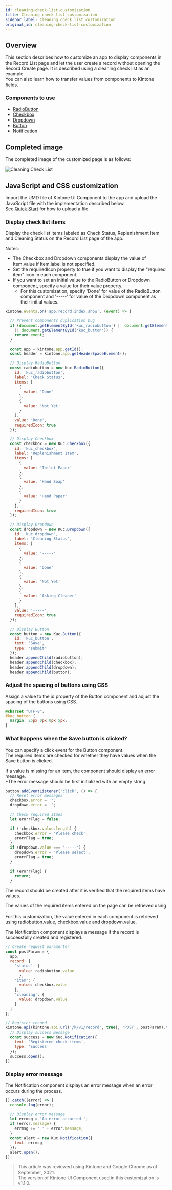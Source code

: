 ```yaml
---
id: cleaning-check-list-customization
title: Cleaning check list customization
sidebar_label: Cleaning check list customization
original_id: cleaning-check-list-customization
---
```


## Overview

This section describes how to customize an app to display components in the Record List page and let the user create a record without opening the Record Create page. It is described using a cleaning check list as an example.<br/>
You can also learn how to transfer values from components to Kintone fields.


### Components to use
- [RadioButton](../components/desktop/radio-button.md)
- [Checkbox](../components/desktop/checkbox.md)
- [Dropdown](../components/desktop/dropdown.md)
- [Button](../components/desktop/button.md)
- [Notification](../components/desktop/notification.md)

## Completed image

The completed image of the customized page is as follows:

![Cleaning Check List](../../../docs/assets/cleaning_check_list.png)

## JavaScript and CSS customization

Import the UMD file of Kintone UI Component to the app and upload the JavaScript file with the implementation described below.<br/>
See [Quick Start](../getting-started/quick-start.md) for how to upload a file.

### Display check list items

Display the check list items labeled as Check Status, Replenishment Item and Cleaning Status on the Record List page of the app.<br/>

Notes:
- The Checkbox and Dropdown components display the value of Item.value if Item.label is not specified.
- Set the requiredIcon property to true if you want to display the "required item" icon in each component.
- If you want to set an initial value to the RadioButton or Dropdown component, specify a value for their value property.
  - For this customization, specify 'Done' for value of the RadioButton component and '-----' for value of the Dropdown component as their initial values.

```javascript
kintone.events.on('app.record.index.show', (event) => {

  // Prevent components duplication bug
  if (document.getElementById('kuc_radiobutton') || document.getElementById('kuc_checkbox') || document.getElementById('kuc_dropdown')
    || document.getElementById('kuc_button')) {
    return event;
  }

  const app = kintone.app.getId();
  const header = kintone.app.getHeaderSpaceElement();

  // Display RadioButton
  const radiobutton = new Kuc.RadioButton({
    id: 'kuc_radiobutton',
    label: 'Check Status',
    items: [
      {
        value: 'Done'
      },
      {
        value: 'Not Yet'
      }
    ],
    value: 'Done',
    requiredIcon: true
  });

  // Display Checkbox
  const checkbox = new Kuc.Checkbox({
    id: 'kuc_checkbox',
    label: 'Replenishment Item',
    items: [
      {
        value: 'Toilet Paper'
      },
      {
        value: 'Hand Soap'
      },
      {
        value: 'Hand Paper'
      }
    ],
    requiredIcon: true
  });

  // Display Dropdown
  const dropdown = new Kuc.Dropdown({
    id: 'kuc_dropdown',
    label: 'Cleaning Status',
    items: [
      {
        value: '-----'
      },
      {
        value: 'Done'
      },
      {
        value: 'Not Yet'
      },
      {
        value: 'Asking Cleaner'
      }
    ],
    value: '-----',
    requiredIcon: true
  });

  // Display Button
  const button = new Kuc.Button({
    id: 'kuc_button',
    text: 'Save',
    type: 'submit'
  });
  header.appendChild(radiobutton);
  header.appendChild(checkbox);
  header.appendChild(dropdown);
  header.appendChild(button);
```
### Adjust the spacing of buttons using CSS

Assign a value to the id property of the Button component and adjust the spacing of the buttons using CSS.

```css
@charset "UTF-8";
#kuc_button {
  margin: 25px 0px 0px 5px;
}
```

### What happens when the Save button is clicked?

You can specify a click event for the Button component.<br/>
The required items are checked for whether they have values when the Save button is clicked.

If a value is missing for an item, the component should display an error message.<br/>
*The error message should be first initialized with an empty string.


```javascript
button.addEventListener('click', () => {
  // Reset error messages
  checkbox.error = '';
  dropdown.error = '';

  // Check required itmes
  let erorrFlag = false;

  if (!checkbox.value.length) {
    checkbox.error = 'Please check';
    erorrFlag = true;
  }
  if (dropdown.value === '-----') {
    dropdown.error = 'Please select';
    erorrFlag = true;
  }

  if (erorrFlag) {
    return;
  }
```
The record should be created after it is verified that the required items have values.<br/>

The values of the required items entered on the page can be retrieved using <Component variable name.value>.<br/>
For this customization, the value entered in each component is retrieved using radiobutton.value, checkbox.value and dropdown.value.

The Notification component displays a message if the record is successfully created and registered.


```javascript
// Create request paramerter
const postParam = {
  app,
  record: {
    'status': {
      value: radiobutton.value
      },
    'item': {
      value: checkbox.value
    },
    'cleaning': {
      value: dropdown.value
    }
  }
};

// Register record
kintone.api(kintone.api.url('/k/v1/record', true), 'POST', postParam).then((resp) => {
  // Display success message
  const success = new Kuc.Notification({
    text: 'Registered check items',
    type: 'success'
  });
  success.open();
})
```

### Display error message

The Notification component displays an error message when an error occurs during the process.

```javascript
}).catch((error) => {
  console.log(error);

  // Display error message
  let errmsg = 'An error occurred.';
  if (error.message) {
    errmsg += ' ' + error.message;
  }
  const alert = new Kuc.Notification({
    text: errmsg
  });
  alert.open();
});
```

> This article was reviewed using Kintone and Google Chrome as of September, 2021.<br/>
> The version of Kintone UI Component used in this customization is v1.1.0.

